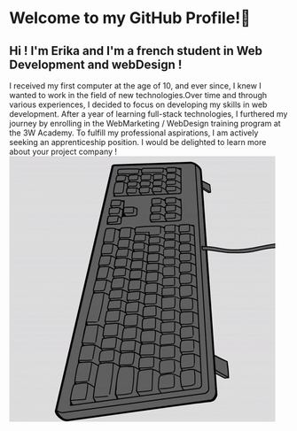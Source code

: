 # Welcome to my GitHub Profile!👋

## Hi ! I'm Erika and I'm a french student in Web Development and webDesign ! 

I received my first computer at the age of 10, and ever since, I knew I wanted to work in the field of new technologies.Over time and through various experiences, I decided to focus on developing my skills in web development. After a year of learning full-stack technologies, I furthered my journey by enrolling in the WebMarketing / WebDesign training program at the 3W Academy. 
To fulfill my professional aspirations, I am actively seeking an apprenticeship position. I would be delighted to learn more about your project company !
![](https://github.com/Coussecousse/Coussecousse/blob/main/giphy.gif)
